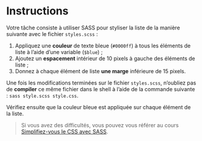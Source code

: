 # Instructions

Votre tâche consiste à utiliser SASS pour styliser la liste de la manière suivante avec le fichier `styles.scss` :

1. Appliquez une **couleur** de texte bleue (`#0000ff`) à tous les éléments de liste à l’aide d’une variable (`$blue`) ;
2. Ajoutez un **espacement** intérieur de 10 pixels à gauche des éléments de liste ;
3. Donnez à chaque élément de liste **une marge** inférieure de 15 pixels.

Une fois les modifications terminées sur le fichier `styles.scss`, n’oubliez pas de **compiler** ce même fichier dans le shell à l’aide de la commande suivante : `sass style.scss style.css`.

Vérifiez ensuite que la couleur bleue est appliquée sur chaque élément de la liste.

> Si vous avez des difficultés, vous pouvez vous référer au cours [Simplifiez-vous le CSS avec SASS](https://openclassrooms.com/fr/courses/8069761-simplifiez-vous-le-css-avec-sass).
